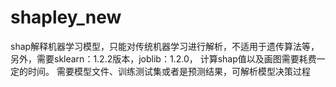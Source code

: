 # shapley_new
shap解释机器学习模型，只能对传统机器学习进行解析，不适用于遗传算法等，另外，需要sklearn：1.2.2版本，joblib：1.2.0，
计算shap值以及画图需要耗费一定的时间。
需要模型文件、训练测试集或者是预测结果，可解析模型决策过程
